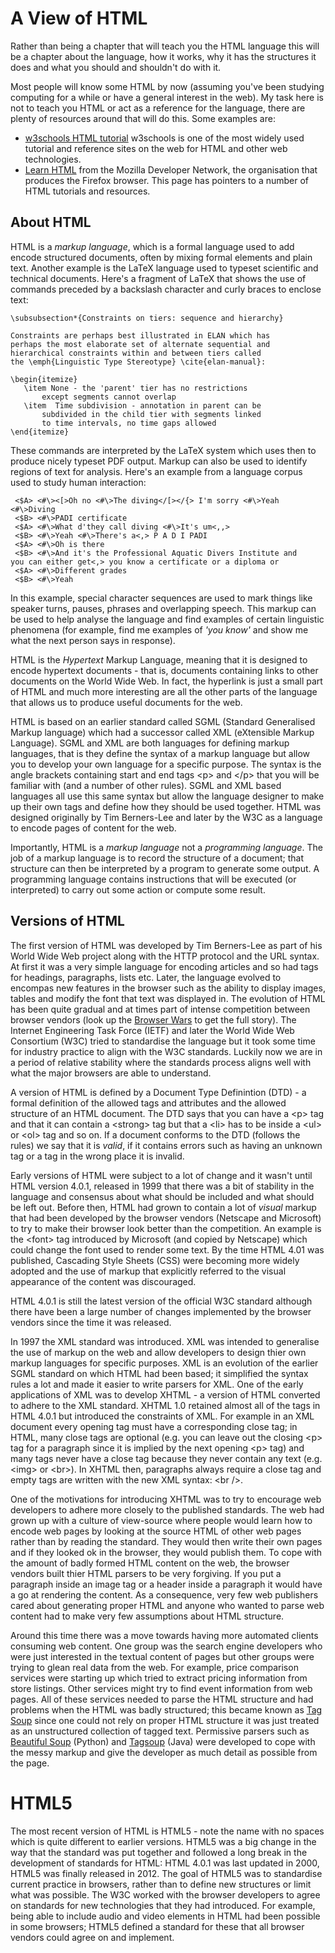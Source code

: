 

A View of HTML
==============

Rather than being a chapter that will teach you the HTML language this
will be a chapter about the language, how it works, why it has the
structures it does and what you should and shouldn't do with it.

Most people will know some HTML by now (assuming you've been studying
computing for a while or have a general interest in the web). My task
here is not to teach you HTML or act as a reference for the language,
there are plenty of resources around that will do this. Some examples
are:

-   [w3schools HTML tutorial](http://www.w3schools.com/html/default.asp)
    w3schools is one of the most widely used tutorial and reference
    sites on the web for HTML and other web technologies.
-   [Learn HTML](https://developer.mozilla.org/en-US/learn/html) from
    the Mozilla Developer Network, the organisation that produces the
    Firefox browser. This page has pointers to a number of HTML
    tutorials and resources.



About HTML
----------

HTML is a *markup language*, which is a formal language used to add
encode structured documents, often by mixing formal elements and plain
text. Another example is the LaTeX language used to typeset scientific
and technical documents. Here's a fragment of LaTeX that shows the use
of commands preceded by a backslash character and curly braces to
enclose text:

```
\subsubsection*{Constraints on tiers: sequence and hierarchy}

Constraints are perhaps best illustrated in ELAN which has 
perhaps the most elaborate set of alternate sequential and 
hierarchical constraints within and between tiers called 
the \emph{Linguistic Type Stereotype} \cite{elan-manual}:

\begin{itemize}
   \item None - the 'parent' tier has no restrictions 
       except segments cannot overlap
   \item  Time subdivision - annotation in parent can be 
       subdivided in the child tier with segments linked 
       to time intervals, no time gaps allowed
\end{itemize}
```

These commands are interpreted by the LaTeX system which uses then to
produce nicely typeset PDF output. Markup can also be used to identify
regions of text for analysis. Here's an example from a language corpus
used to study human interaction:

```
 <$A> <#\><[>Oh no <#\>The diving</[></{> I'm sorry <#\>Yeah <#\>Diving
 <$B> <#\>PADI certificate
 <$A> <#\>What d'they call diving <#\>It's um<,,>
 <$B> <#\>Yeah <#\>There's a<,> P A D I PADI
 <$A> <#\>Oh is there
 <$B> <#\>And it's the Professional Aquatic Divers Institute and
you can either get<,> you know a certificate or a diploma or
 <$A> <#\>Different grades
 <$B> <#\>Yeah
```

In this example, special character sequences are used to mark things
like speaker turns, pauses, phrases and overlapping speech. This markup
can be used to help analyse the language and find examples of certain
linguistic phenomena (for example, find me examples of *'you know'* and
show me what the next person says in response).

HTML is the *Hypertext* Markup Language, meaning that it is designed to
encode hypertext documents - that is, documents containing links to
other documents on the World Wide Web. In fact, the hyperlink is just a
small part of HTML and much more interesting are all the other parts of
the language that allows us to produce useful documents for the web.

HTML is based on an earlier standard called SGML (Standard Generalised
Markup language) which had a successor called XML (eXtensible Markup
Language). SGML and XML are both languages for defining markup
languages, that is they define the syntax of a markup language but allow
you to develop your own language for a specific purpose. The syntax is
the angle brackets containing start and end tags &lt;p&gt; and
&lt;/p&gt; that you will be familiar with (and a number of other rules).
SGML and XML based languages all use this same syntax but allow the
language designer to make up their own tags and define how they should
be used together. HTML was designed originally by Tim Berners-Lee and
later by the W3C as a language to encode pages of content for the web.

Importantly, HTML is a *markup language* not a *programming language*.
The job of a markup language is to record the structure of a document;
that structure can then be interpreted by a program to generate some
output. A programming language contains instructions that will be
executed (or interpreted) to carry out some action or compute some
result.


Versions of HTML
----------------

The first version of HTML was developed by Tim Berners-Lee as part of
his World Wide Web project along with the HTTP protocol and the URL
syntax. At first it was a very simple language for encoding articles and
so had tags for headings, paragraphs, lists etc. Later, the language
evolved to encompas new features in the browser such as the ability to
display images, tables and modify the font that text was displayed in.
The evolution of HTML has been quite gradual and at times part of
intense competition between browser vendors (look up the [Browser
Wars](http://en.wikipedia.org/wiki/Browser_wars) to get the full story).
The Internet Engineering Task Force (IETF) and later the World Wide Web
Consortium (W3C) tried to standardise the language but it took some time
for industry practice to align with the W3C standards. Luckily now we
are in a period of relative stability where the standards process aligns
well with what the major browsers are able to understand.

A version of HTML is defined by a Document Type Definintion (DTD) - a
formal definition of the allowed tags and attributes and the allowed
structure of an HTML document. The DTD says that you can have a
&lt;p&gt; tag and that it can contain a &lt;strong&gt; tag but that a
&lt;li&gt; has to be inside a &lt;ul&gt; or &lt;ol&gt; tag and so on. If
a document conforms to the DTD (follows the rules) we say that it is
*valid*, if it contains errors such as having an unknown tag or a tag in
the wrong place it is invalid.

Early versions of HTML were subject to a lot of change and it wasn't
until HTML version 4.0.1, released in 1999 that there was a bit of
stability in the language and consensus about what should be included
and what should be left out. Before then, HTML had grown to contain a
lot of *visual* markup that had been developed by the browser vendors
(Netscape and Microsoft) to try to make their browser look better than
the competition. An example is the &lt;font&gt; tag introduced by
Microsoft (and copied by Netscape) which could change the font used to
render some text. By the time HTML 4.01 was published, Cascading Style
Sheets (CSS) were becoming more widely adopted and the use of markup
that explicitly referred to the visual appearance of the content was
discouraged.

HTML 4.0.1 is still the latest version of the official W3C standard
although there have been a large number of changes implemented by the
browser vendors since the time it was released.

In 1997 the XML standard was introduced. XML was intended to generalise
the use of markup on the web and allow developers to design thier own
markup languages for specific purposes. XML is an evolution of the
earlier SGML standard on which HTML had been based; it simplified the
syntax rules a lot and made it easier to write parsers for XML. One of
the early applications of XML was to develop XHTML - a version of HTML
converted to adhere to the XML standard. XHTML 1.0 retained almost all
of the tags in HTML 4.0.1 but introduced the constraints of XML. For
example in an XML document every opening tag must have a corresponding
close tag; in HTML, many close tags are optional (e.g. you can leave out
the closing &lt;p&gt; tag for a paragraph since it is implied by the
next opening &lt;p&gt; tag) and many tags never have a close tag because
they never contain any text (e.g. &lt;img&gt; or &lt;br&gt;). In XHTML
then, paragraphs always require a close tag and empty tags are written
with the new XML syntax: &lt;br /&gt;.

One of the motivations for introducing XHTML was to try to encourage web
developers to adhere more closely to the published standards. The web
had grown up with a culture of view-source where people would learn how
to encode web pages by looking at the source HTML of other web pages
rather than by reading the standard. They would then write their own
pages and if they looked ok in the browser, they would publish them. To
cope with the amount of badly formed HTML content on the web, the
browser vendors built thier HTML parsers to be very forgiving. If you
put a paragraph inside an image tag or a header inside a paragraph it
would have a go at rendering the content. As a consequence, very few web
publishers cared about generating proper HTML and anyone who wanted to
parse web content had to make very few assumptions about HTML structure.

Around this time there was a move towards having more automated clients
consuming web content. One group was the search engine developers who
were just interested in the textual content of pages but other groups
were trying to glean real data from the web. For example, price
comparison services were starting up which tried to extract pricing
information from store listings. Other services might try to find event
information from web pages. All of these services needed to parse the
HTML structure and had problems when the HTML was badly structured; this
became known as [Tag
Soup](http://essaysfromexodus.scripting.com/whatIsTagSoup) since one
could not rely on proper HTML structure it was just treated as an
unstructured collection of tagged text. Permissive parsers such as
[Beautiful Soup](http://www.crummy.com/software/BeautifulSoup/) (Python)
and [Tagsoup](http://home.ccil.org/~cowan/XML/tagsoup/) (Java) were
developed to cope with the messy markup and give the developer as much
detail as possible from the page.

HTML5
=====

The most recent version of HTML is HTML5 - note the name with no spaces
which is quite different to earlier versions.  HTML5 was a big change in
the way that the standard was put together and followed a long break in
the development of standards for HTML: HTML 4.0.1 was last updated in 2000,
HTML5 was finally released in 2012. The goal of HTML5 was to standardise
current practice in browsers, rather than to define new structures or limit
what was possible.   The W3C worked with the browser developers to 
agree on standards for new technologies that they had introduced. For example, 
being able to include audio and video elements in HTML had been possible 
in some browsers; HTML5 defined a standard for these that all browser
vendors could agree on and implement. 


